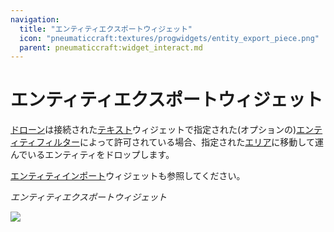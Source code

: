 ```yaml
---
navigation:
  title: "エンティティエクスポートウィジェット"
  icon: "pneumaticcraft:textures/progwidgets/entity_export_piece.png"
  parent: pneumaticcraft:widget_interact.md
---
```


# エンティティエクスポートウィジェット

[ドローン](../tools/drone.md)は接続された[テキスト](./text.md)ウィジェットで指定された(オプションの)[エンティティフィルター](../base_concepts/entity_filter.md)によって許可されている場合、指定された[エリア](./area.md)に移動して運んでいるエンティティをドロップします。

[エンティティインポート](./entity_import.md)ウィジェットも参照してください。

*エンティティエクスポートウィジェット*

![](entity_export_piece.png)

